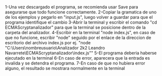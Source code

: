 1-Una vez descargado el programa, se recomienda usar Save para asegurarse que todo funcione correctamente.
2-Copiar la gramatica de uno de los ejemplos y pegarlo en "input.js", luego volver a guardar para que el programa identifique el cambio
3-Abrir la terminal y escribir el comando "cd ECMAScryptanalizador" para que la terminal se posicione dentro de la carpeta del analizador.
4-Escribir en la terminal "node index.js", en caso de que no funcione, escribir "node" seguido por el enlace de la direccion de escritorio del archivo index.js por ej. "node "C:\Users\nombreusuario\Analizador 2k2 Leandro Navarrete\ECMAScryptanalizador\index.js""
5-El programa deberia haberse ejecutado en la terminal
6-En caso de error, aparecera que la entrada es invalida y se detendra el programa.
7-En caso de que no hubiera error alguno, el resultado se mostrara normalmente en la terminal